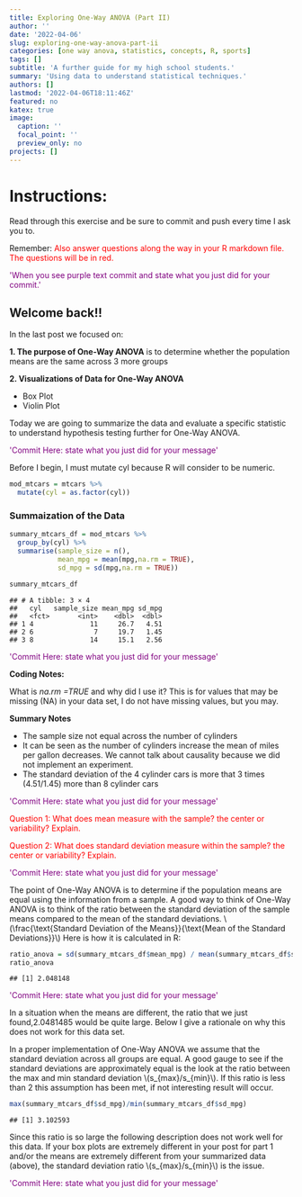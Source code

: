 ```yaml
---
title: Exploring One-Way ANOVA (Part II)
author: ''
date: '2022-04-06'
slug: exploring-one-way-anova-part-ii
categories: [one way anova, statistics, concepts, R, sports]
tags: []
subtitle: 'A further guide for my high school students.'
summary: 'Using data to understand statistical techniques.'
authors: []
lastmod: '2022-04-06T18:11:46Z'
featured: no
katex: true
image:
  caption: ''
  focal_point: ''
  preview_only: no
projects: []
---
```





# Instructions:
Read through this exercise and be sure to commit and push every time I ask you to. 

Remember:
<span style="color: red;"> Also answer questions along the way in your R markdown file. The questions will be in red.</span> 

<span style="color: purple;">'When you see purple text commit and state what you just did for your commit.'</span>

## Welcome back!!
In the last post we focused on:

**1. The purpose of One-Way ANOVA** is to determine whether the population means are the same across 3 more groups

**2. Visualizations of Data for One-Way ANOVA**
  
  - Box Plot
  - Violin Plot

Today we are going to summarize the data and evaluate a specific statistic to understand hypothesis testing further for One-Way ANOVA.

<span style="color: purple;">'Commit Here: state what you just did for your message'</span>



Before I begin, I must mutate cyl because R will consider to be numeric.



```r
mod_mtcars = mtcars %>% 
  mutate(cyl = as.factor(cyl))
```


### Summaization of the Data


```r
summary_mtcars_df = mod_mtcars %>% 
  group_by(cyl) %>% 
  summarise(sample_size = n(),
            mean_mpg = mean(mpg,na.rm = TRUE),
            sd_mpg = sd(mpg,na.rm = TRUE))

summary_mtcars_df
```

```
## # A tibble: 3 × 4
##   cyl   sample_size mean_mpg sd_mpg
##   <fct>       <int>    <dbl>  <dbl>
## 1 4              11     26.7   4.51
## 2 6               7     19.7   1.45
## 3 8              14     15.1   2.56
```

<span style="color: purple;">'Commit Here: state what you just did for your message'</span>


**Coding Notes:**

What is *na.rm =TRUE* and why did I use it? This is for values that may be missing (NA) in your data set, I do not have missing values, but you may.


**Summary Notes**

- The sample size not equal across the number of cylinders
- It can be seen as the number of cylinders increase the mean of miles per gallon decreases. We cannot talk about causality because we did not implement an experiment.
- The standard deviation of the 4 cylinder cars is more that 3 times (4.51/1.45) more than 8 cylinder cars

<span style="color: purple;">'Commit Here: state what you just did for your message'</span>


<span style="color: red;">Question 1: What does mean measure with the sample? the center or variability? Explain.</span>

<span style="color: red;">Question 2: What does standard deviation measure within the sample? the center or variability? Explain.</span>

<span style="color: purple;">'Commit Here: state what you just did for your message'</span>





The point of One-Way ANOVA is to determine if the population means are equal using
the information from a sample. A good way to think of One-Way ANOVA is to think of
the ratio between the standard deviation of the sample means compared to the mean 
of the standard deviations.
\\(\frac{\text{Standard Deviation of the Means}}{\text{Mean of the Standard Deviations}}\\)
Here is how it is calculated in R:

```r
ratio_anova = sd(summary_mtcars_df$mean_mpg) / mean(summary_mtcars_df$sd_mpg)
ratio_anova
```

```
## [1] 2.048148
```

<span style="color: purple;">'Commit Here: state what you just did for your message'</span>


In a situation when the means are different, the ratio that we just found,2.0481485 would be quite large. Below I give a rationale on why this does not work for this data set.


In a proper implementation of One-Way ANOVA we assume that the standard deviation across all groups are equal. A good gauge to see if the standard deviations are approximately equal is the look at the ratio between the max and min standard deviation \\(s_{max}/s_{min}\\). If this ratio is less than 2 this assumption has been met, if not interesting result will occur.


```r
max(summary_mtcars_df$sd_mpg)/min(summary_mtcars_df$sd_mpg)
```

```
## [1] 3.102593
```

Since this ratio is so large the following description does not work well for
this data. If your box plots are extremely different in your post for part 1 
and/or the means are extremely different from your summarized data (above),
the standard deviation ratio \\(s_{max}/s_{min}\\) is the issue.

<span style="color: purple;">'Commit Here: state what you just did for your message'</span>


